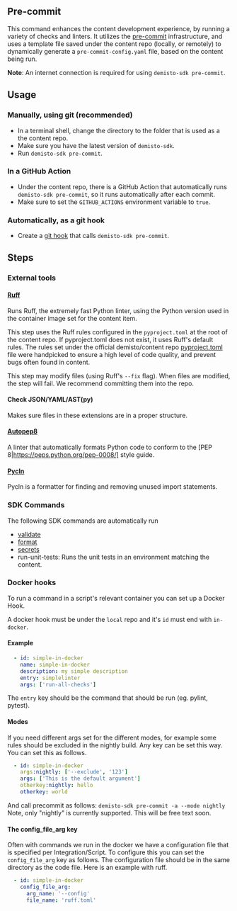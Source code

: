 ## Pre-commit

This command enhances the content development experience, by running a variety of checks and linters.
It utilizes the [pre-commit](https://github.com/pre-commit/pre-commit) infrastructure, and uses a template file saved under the content repo (locally, or remotely) to dynamically generate a `pre-commit-config.yaml` file, based on the content being run.

**Note**: An internet connection is required for using `demisto-sdk pre-commit`.
## Usage

### Manually, using git (recommended)
* In a terminal shell, change the directory to the folder that is used as a the content repo.
* Make sure you have the latest version of `demisto-sdk`.
* Run `demisto-sdk pre-commit`.

### In a GitHub Action
* Under the content repo, there is a GitHub Action that automatically runs `demisto-sdk pre-commit`, so it runs automatically after each commit.
* Make sure to set the `GITHUB_ACTIONS` environment variable to `true`.

### Automatically, as a git hook
* Create a [git hook](https://git-scm.com/book/en/v2/Customizing-Git-Git-Hooks) that calls `demisto-sdk pre-commit`.

## Steps

### External tools
#### [Ruff](https://github.com/astral-sh/ruff)
Runs Ruff, the extremely fast Python linter, using the Python version used in the container image set for the content item.

This step uses the Ruff rules configured in the `pyproject.toml` at the root of the content repo. If pyproject.toml does not exist, it uses Ruff's default rules.
The rules set under the official demisto/content repo [pyproject.toml](https://github.com/demisto/content/blob/master/pyproject.toml) file were handpicked to ensure a high level of code quality, and prevent bugs often found in content.

This step may modify files (using Ruff's `--fix` flag). When files are modified, the step will fail. We recommend committing them into the repo.

#### Check JSON/YAML/AST(py)
Makes sure files in these extensions are in a proper structure.

#### [Autopep8](https://github.com/hhatto/autopep8)
A linter that automatically formats Python code to conform to the [PEP 8|https://peps.python.org/pep-0008/] style guide.

#### [Pycln](https://github.com/hadialqattan/pycln)
Pycln is a formatter for finding and removing unused import statements.


### SDK Commands
The following SDK commands are automatically run
- [validate](https://github.com/demisto/demisto-sdk/blob/master/demisto_sdk/commands/validate/README.md)
- [format](https://github.com/demisto/demisto-sdk/blob/master/demisto_sdk/commands/format/README.md)
- [secrets](https://github.com/demisto/demisto-sdk/blob/master/demisto_sdk/commands/secrets/README.md)
- run-unit-tests: Runs the unit tests in an environment matching the content.

### Docker hooks
To run a command in a script's relevant container you can set up a Docker Hook.

A docker hook must be under the `local` repo and it's `id` must end with `in-docker`.

#### Example
```yaml
  - id: simple-in-docker
    name: simple-in-docker
    description: my simple description
    entry: simplelinter
    args: ['run-all-checks']
```

The `entry` key should be the command that should be run (eg. pylint, pytest).

#### Modes
If you need different args set for the different modes, for example some rules should be excluded in the nightly build.
Any key can be set this way.
You can set this as follows.
```yaml
  - id: simple-in-docker
    args:nightly: ['--exclude', '123']
    args: ['This is the default argument']
    otherkey:nightly: hello
    otherkey: world
```
And call precommit as follows: `demisto-sdk pre-commit -a --mode nightly`
Note, only "nightly" is currently supported. This will be free text soon.
#### The config_file_arg key
Often with commands we run in the docker we have a configuration file that is specified per Integration/Script. To configure this you can set the `config_file_arg` key as follows. The configuration file should be in the same directory as the code file. Here is an example with ruff.
```yaml
  - id: simple-in-docker
    config_file_arg:
      arg_name: '--config'
      file_name: 'ruff.toml'
```
